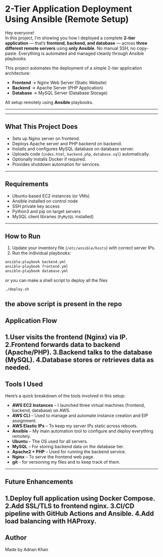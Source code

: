#  2-Tier Application Deployment Using Ansible (Remote Setup)

Hey everyone!  
In this project, I'm showing you how I deployed a complete **2-tier application** — that’s **frontend, backend, and database** — across **three different remote servers** using **only Ansible**. No manual SSH, no copy-paste. Everything is automated and managed cleanly through Ansible playbooks.

This project automates the deployment of a simple 2-tier application architecture:
- **Frontend** → Nginx Web Server (Static Website)
- **Backend** → Apache Server (PHP Application)
- **Database** → MySQL Server (Database Storage)

All setup remotely using **Ansible** playbooks.

---


---

##  What This Project Does

- Sets up Nginx server on frontend.
- Deploys Apache server and PHP backend on backend.
- Installs and configures MySQL database on database server.
- Uploads code (`index.html`, `backend.php`, `database.sql`) automatically.
- Optionally installs Docker if required.
- Provides shutdown automation for services.

---

##  Requirements

- Ubuntu-based EC2 instances (or VMs)
- Ansible installed on control node
- SSH private key access
- Python3 and pip on target servers
- MySQL client libraries (`PyMySQL` installed)

---

##  How to Run

1. Update your inventory file (`/etc/ansible/hosts`) with correct server IPs.
2. Run the individual playbooks:

```bash
ansible-playbook backend.yml
ansible-playbook frontend.yml
ansible-playbook database.yml
```
or you can make a shell script to deploy all the files 
```
./deploy.sh
```
the above script is present in the repo
---

##  Application Flow
1.User visits the frontend (Nginx) via IP.
2.Frontend forwards data to backend (Apache/PHP).
3.Backend talks to the database (MySQL).
4.Database stores or retrieves data as needed.
---

##  Tools I Used

Here’s a quick breakdown of the tools involved in this setup:

- **AWS EC2 Instances** – I launched three virtual machines (frontend, backend, database) on AWS.
- **AWS CLI** – Used to manage and automate instance creation and EIP assignment.
- **AWS Elastic IPs** – To keep my server IPs static across reboots.
- **Ansible** – My main automation tool to configure and deploy everything remotely.
- **Ubuntu** – The OS used for all servers.
- **MySQL** – For storing backend data on the database tier.
- **Apache2 + PHP** – Used for running the backend service.
- **Nginx** – To serve the frontend web page.
- **git** - for versioning my files and to keep track of them.

---
##  Future Enhancements

1.Deploy full application using Docker Compose.
2.Add SSL/TLS to frontend nginx.
3.CI/CD pipeline with GitHub Actions and Ansible.
4.Add load balancing with HAProxy.
---
## Author
Made by Adnan Khan
